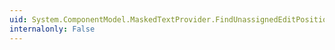 ```yaml
---
uid: System.ComponentModel.MaskedTextProvider.FindUnassignedEditPositionInRange(System.Int32,System.Int32,System.Boolean)
internalonly: False
---
```


